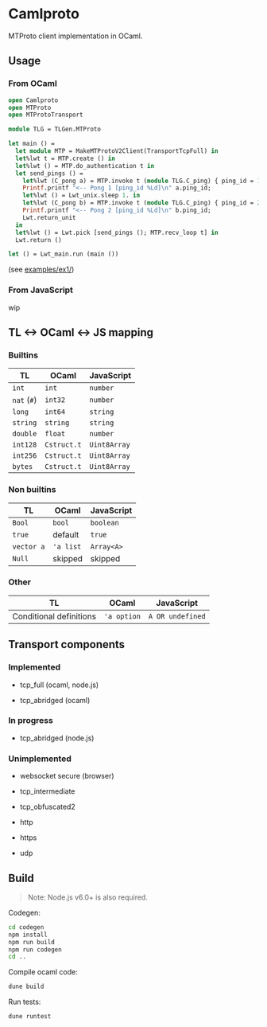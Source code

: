 # Camlproto

MTProto client implementation in OCaml.

## Usage

### From OCaml

```ocaml
open Camlproto
open MTProto
open MTProtoTransport

module TLG = TLGen.MTProto

let main () =
  let module MTP = MakeMTProtoV2Client(TransportTcpFull) in
  let%lwt t = MTP.create () in
  let%lwt () = MTP.do_authentication t in
  let send_pings () =
    let%lwt (C_pong a) = MTP.invoke t (module TLG.C_ping) { ping_id = 1L } in
    Printf.printf "<-- Pong 1 [ping_id %Ld]\n" a.ping_id;
    let%lwt () = Lwt_unix.sleep 1. in
    let%lwt (C_pong b) = MTP.invoke t (module TLG.C_ping) { ping_id = 2L } in
    Printf.printf "<-- Pong 2 [ping_id %Ld]\n" b.ping_id;
    Lwt.return_unit
  in
  let%lwt () = Lwt.pick [send_pings (); MTP.recv_loop t] in
  Lwt.return ()

let () = Lwt_main.run (main ())
```

(see [examples/ex1/](examples/ex1/))

### From JavaScript

wip

## TL <-> OCaml <-> JS mapping

### Builtins

| TL               | OCaml            | JavaScript       |
|------------------|------------------|------------------|
| `int`            | `int`            | `number`         |
| `nat` (`#`)      | `int32`          | `number`         |
| `long`           | `int64`          | `string`         |
| `string`         | `string`         | `string`         |
| `double`         | `float`          | `number`         |
| `int128`         | `Cstruct.t`      | `Uint8Array`     |
| `int256`         | `Cstruct.t`      | `Uint8Array`     |
| `bytes`          | `Cstruct.t`      | `Uint8Array`     |

### Non builtins

| TL               | OCaml            | JavaScript       |
|------------------|------------------|------------------|
| `Bool`           | `bool`           | `boolean`        |
| `true`           | default          | `true`           |
| `vector a`       | `'a list`        | `Array<A>`       |
| `Null`           | skipped          | skipped          |

### Other

| TL                       | OCaml            | JavaScript       |
|--------------------------|------------------|------------------|
| Conditional definitions  | `'a option`      | `A OR undefined` |

## Transport components

### Implemented

- tcp_full (ocaml, node.js)

- tcp_abridged (ocaml)

### In progress

- tcp_abridged (node.js)

### Unimplemented

- websocket secure (browser)

- tcp_intermediate

- tcp_obfuscated2

- http

- https

- udp

## Build

> Note: Node.js v6.0+ is also required.

Codegen:

```sh
cd codegen
npm install
npm run build
npm run codegen
cd ..
```

Compile ocaml code:

```sh
dune build
```

Run tests:

```sh
dune runtest
```
